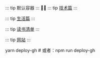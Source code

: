 
::: tip
默认容器
:::
👨‍✈️
::: tip
[技术篇](/skill/)
:::

::: tip
 [生活篇](/exist/)
:::

::: tip
[读书清单](/readList/)
:::

::: tip
[网站](/website/)
:::

yarn deploy-gh # 或者：npm run deploy-gh